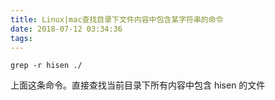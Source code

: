 ```yaml
---
title: Linux|mac查找目录下文件内容中包含某字符串的命令
date: 2018-07-12 03:34:36
tags:
---
```


```
grep -r hisen ./
```
上面这条命令。直接查找当前目录下所有内容中包含 hisen 的文件
